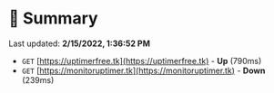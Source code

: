 # 📖 Summary
Last updated: **2/15/2022, 1:36:52 PM**

- `GET` [https://uptimerfree.tk](https://uptimerfree.tk) - **Up** (790ms)
- `GET` [https://monitoruptimer.tk](https://monitoruptimer.tk) - **Down** (239ms)
